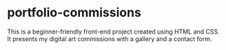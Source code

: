 # portfolio-commissions
This is a beginner-friendly front-end project created using HTML and CSS.   It presents my digital art commissions with a gallery and a contact form.  
